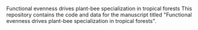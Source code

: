 Functional evenness drives plant-bee specialization in tropical forests
This repository contains the code and data for the manuscript titled "Functional evenness drives plant-bee specialization in tropical forests".
